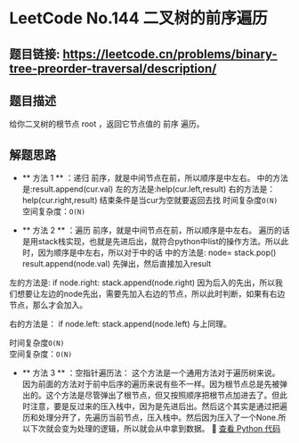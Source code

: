 # LeetCode No.144 二叉树的前序遍历

## 题目链接: https://leetcode.cn/problems/binary-tree-preorder-traversal/description/

## 题目描述
给你二叉树的根节点 root ，返回它节点值的 前序 遍历。



## 解题思路
- ** 方法 1 ** ：递归
前序，就是中间节点在前，所以顺序是中左右。
中的方法是:result.append(cur.val)
左的方法是:help(cur.left,result)
右的方法是：help(cur.right,result)
结束条件是当cur为空就要返回去找
时间复杂度`O(N)`  
空间复杂度：`O(N)`

- ** 方法 2 ** ：遍历
前序，就是中间节点在前，所以顺序是中左右。
遍历的话是用stack栈实现，也就是先进后出，就符合python中list的操作方法。所以此时，因为顺序是中左右，所以对于中的话
中的方法是:
node= stack.pop()
result.append(node.val)
先弹出，然后直接加入result

左的方法是:
if node.right:
    stack.append(node.right)
因为后入的先出，所以我们想要让左边的node先出，需要先加入右边的节点，所以此时判断，如果有右边节点，那么才会加入。

右的方法是：
if node.left:
    stack.append(node.left)
与上同理。

时间复杂度`O(N)`  
空间复杂度：`O(N)`


- ** 方法 3 ** ：空指针遍历法：
这个方法是一个通用方法对于遍历树来说。
因为前面的方法对于前中后序的遍历来说有些不一样。因为根节点总是先被弹出的。这个方法是尽管弹出了根节点，但又按照顺序把根节点加进去了。但此时注意，要是反过来的压入栈中，因为是先进后出。然后这个其实是通过把遍历和处理分开了，先遍历当前节点，压入栈中。然后因为压入了一个None.所以下次就会变为处理的逻辑，所以就会从中拿到数据。
📌 [查看 Python 代码](../solutions/python/No_144_二叉树的前序遍历.py)